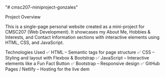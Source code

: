 "# cmsc207-miniproject-gonzales" 

Project Overview

This is a single-page personal website created as a mini-project for CMSC207 (Web Development). 
It showcases my About Me, Hobbies & Interests, and Contact Information sections with interactive elements using HTML, CSS, and JavaScript.

Technologies Used
✅ HTML – Semantic tags for page structure
✅ CSS – Styling and layout with Flexbox & Bootstrap
✅ JavaScript – Interactive elements like a Fun Fact Button
✅ Bootstrap – Responsive design
✅ GitHub Pages / Netlify – Hosting for the live dem
